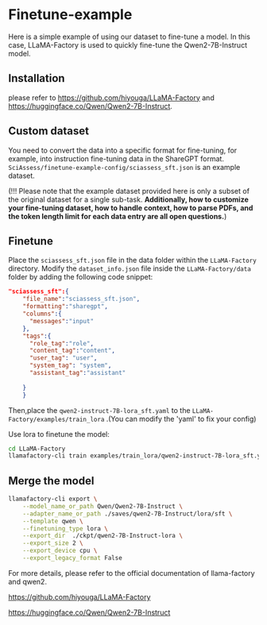# Finetune-example

Here is a simple example of using our dataset to fine-tune a model. In this case, LLaMA-Factory is used to quickly fine-tune the Qwen2-7B-Instruct model.



## Installation

please refer to  https://github.com/hiyouga/LLaMA-Factory and https://huggingface.co/Qwen/Qwen2-7B-Instruct.



## Custom dataset

You need to convert the data into a specific format for fine-tuning, for example, into instruction fine-tuning data in the ShareGPT format. `SciAssess/finetune-example-config/sciassess_sft.json` is an example dataset.

(!!! Please note that the example dataset provided here is only a subset of the original dataset for a single sub-task. **Additionally, how to customize your fine-tuning dataset, how to handle context, how to parse PDFs, and the token length limit for each data entry are all open questions.**)



## Finetune 

Place the `sciassess_sft.json` file in the data folder within the `LLaMA-Factory` directory. Modify the `dataset_info.json` file inside the `LLaMA-Factory/data` folder by adding the following code snippet:

```json
"sciassess_sft":{
    "file_name":"sciassess_sft.json",
    "formatting":"sharegpt",
    "columns":{
      "messages":"input"
    },
    "tags":{
      "role_tag":"role",
      "content_tag":"content",
      "user_tag": "user",
      "system_tag": "system",
      "assistant_tag":"assistant"
      
    }
    }
```



Then,place the `qwen2-instruct-7B-lora_sft.yaml` to the `LLaMA-Factory/examples/train_lora` .(You can modify the 'yaml' to fix your config)



Use lora to finetune the model:

```bash
cd LLaMA-Factory
llamafactory-cli train examples/train_lora/qwen2-instruct-7B-lora_sft.yaml
```



## Merge the model

```bash
llamafactory-cli export \
    --model_name_or_path Qwen/Qwen2-7B-Instruct \
    --adapter_name_or_path ./saves/qwen2-7B-Instruct/lora/sft \
    --template qwen \
    --finetuning_type lora \
    --export_dir  ./ckpt/qwen2-7B-Instruct-lora \
    --export_size 2 \
    --export_device cpu \
    --export_legacy_format False
```



For more details, please refer to the official documentation of llama-factory and qwen2.

https://github.com/hiyouga/LLaMA-Factory

https://huggingface.co/Qwen/Qwen2-7B-Instruct